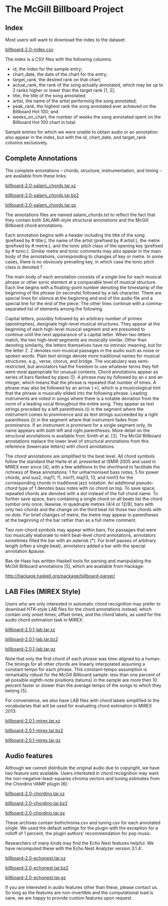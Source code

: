 # The McGill Billboard Project

## Index
Most users will want to download the index to the dataset:

[billboard-2.0-index.csv](https://github.com/boomerr1/The-McGill-Billboard-Project/blob/master/billboard-2.0-index.csv)

The index is a CSV files with the following columns:

* id, the index for the sample entry;
* chart_date, the date of the chart for the entry;
* target_rank, the desired rank on that chart;
* actual_rank, the rank of the song actually annotated, which may be up to 2 ranks higher or lower than the target rank [1, 2];
* title, the title of the song annotated;
* artist, the name of the artist performing the song annotated;
* peak_rank, the highest rank the song annotated ever achieved on the Billboard Hot 100; and
* weeks_on_chart, the number of weeks the song annotated spent on the Billboard Hot 100 chart in total.

Sample entries for which we were unable to obtain audio or an annotation also appear in the index, but with the id, chart_date, and target_rank columns exclusively.

## Complete Annotations
The complete annotations – chords, structure, instrumentation, and timing – are available from these links:

[billboard-2.0-salami_chords.tar.xz](https://github.com/boomerr1/The-McGill-Billboard-Project/blob/master/)

[billboard-2.0-salami_chords.tar.bz2](https://github.com/boomerr1/The-McGill-Billboard-Project/blob/master/)

[billboard-2.0-salami_chords.tar.gz](https://github.com/boomerr1/The-McGill-Billboard-Project/blob/master/)

The annotations files are named salami_chords.txt to reflect the fact that they contain both SALAMI-style structural annotations and the McGill Billboard chord annotations.

Each annotation begins with a header including the title of the song (prefixed by # title:), the name of the artist (prefixed by # artist:), the metre (prefixed by # metre:), and the tonic pitch class of the opening key (prefixed by # tonic:). Similar metre and tonic comments may also appear in the main body of the annotations, corresponding to changes of key or metre. In some cases, there is no obviously prevailing key, in which case the tonic pitch class is denoted ?.

The main body of each annotation consists of a single line for each musical phrase or other sonic element at a comparable level of musical structure. Each line begins with a floating-point number denoting the timestamp of the beginning of the phrase (in seconds) followed by a tab character. There are special lines for silence at the beginning and end of the audio file and a special line for the end of the piece. The other lines continue with a comma-separated list of elements among the following.

Capital letters, possibly followed by an arbitrary number of primes (apostrophes), designate high-level musical structures. They appear at the beginning of each high-level musical segment and are presumed to continue until the next appearance of a capital letter. When two letters match, the two high-level segments are musically similar. Other than denoting similarity, the letters themselves have no intrinsic meaning, but for the letter Z. Z denotes non-musical passages in the audio such as noise or spoken words.
Plain text strings denote more traditional names for musical structures, e.g., verse, chorus, and bridge. The vocabulary was semi-restricted, but annotators had the freedom to use whatever terms they felt were most appropriate for unusual contexts.
Chord annotations appear as series of bars flanked by pipes (|). A phrase may by followed by an x and an integer, which means that the phrase is repeated that number of times. A phrase may also be followed by an arrow (->), which is a musicological hint that the phrase is musically elided into the following phrase.
Leading instruments are noted in songs where there is a notable deviation from the norm of a leading vocal throughout the entire song. They appear as text strings preceded by a left parenthesis (() in the segment where the instrument comes to prominence and as text strings succeeded by a right parenthesis ()) in the segment where that instrument fades from prominence. If an instrument is prominent for a single segment only, its name appears with both left and right parentheses.
More detail on the structural annotations is available from Smith et al. [3]. The McGill Billboard annotations replace the lower level of structural annotations from this reference (lowercase letters) with chord annotations.

The chord annotations are simplified to the beat level. All chord symbols follow the standard that Harte et al. presented at ISMIR 2005 and used in MIREX ever since [4], with a few additions to the shorthand to facilitate the richness of these annotations: 1 for unharmonised bass notes, 5 for power chords, and sus2, maj11, 11, min11, maj13, 13, and min13 for the corresponding chords in traditional jazz notation. An additional pseudo-chord type of 1 denotes bass notes with no chord on top. To save space, repeated chords are denoted with a dot instead of the full chord name. To further save space, bars containing a single chord on all beats list the chord symbol only once; likewise, in quadruple metres (4/4 or 12/8), bars with only two chords and the change on the third beat list those two chords with no dots. For brief changes of metre, the metre may appear in parentheses at the beginning of the bar rather than as a full metre comment.

Two non-chord symbols may appear within bars. For passages that were too musically elaborate to merit beat-level chord annotations, annotators sometimes filled the bar with an asterisk (\*). For brief pauses of arbitrary length (often a single beat), annotators added a bar with the special annotation &pause.

Bas de Haas has written Haskell tools for parsing and manipulating the McGill Billboard annotations [5], which are available from Hackage:

http://hackage.haskell.org/package/billboard-parser/


## LAB Files (MIREX Style)
Users who are only interested in automatic chord recognition may prefer to download HTK-style LAB files for the chord annotations instead, which contain only onset times, offset times, and the chord labels, as used for the audio chord estimation task in MIREX:

[billboard-2.0.1-lab.tar.xz](https://github.com/boomerr1/The-McGill-Billboard-Project/blob/master/)

[billboard-2.0.1-lab.tar.bz2](https://github.com/boomerr1/The-McGill-Billboard-Project/blob/master/)

[billboard-2.0.1-lab.tar.gz](https://github.com/boomerr1/The-McGill-Billboard-Project/blob/master/)

Note that only the first chord of each phrase was time-aligned by a human. The timings for all other chords are linearly interpolated assuming a constant tempo for each phrase. This constant-tempo assumption is remarkably robust for the McGill Billboard sample: less than one percent of all possible eighth-note positions (tatums) in the sample are more then 10 percent faster or slower than the average tempo of the songs to which they belong [5].

For convenience, we also have LAB files with chord labels simplified to the vocabularies that will be used for evaluating chord estimation in MIREX 2013:

[billboard-2.0.1-mirex.tar.xz](https://github.com/boomerr1/The-McGill-Billboard-Project/blob/master/)

[billboard-2.0.1-mirex.tar.bz2](https://github.com/boomerr1/The-McGill-Billboard-Project/blob/master/)

[billboard-2.0.1-mirex.tar.gz](https://github.com/boomerr1/The-McGill-Billboard-Project/blob/master/)

## Audio features
Although we cannot distribute the original audio due to copyright, we have two feature sets available. Users interested in chord recognition may want the non-negative-least-squares chroma vectors and tuning estimates from the Chordino VAMP plugin [6]:

[billboard-2.0-chordino.tar.xz](https://github.com/boomerr1/The-McGill-Billboard-Project/blob/master/)

[billboard-2.0-chordino.tar.bz2](https://github.com/boomerr1/The-McGill-Billboard-Project/blob/master/)

[billboard-2.0-chordino.tar.gz](https://github.com/boomerr1/The-McGill-Billboard-Project/blob/master/)

These archives contain bothchroma.csv and tuning.csv for each annotated single. We used the default settings for the plugin with the exception for a rolloff of 1 percent, the plugin authors’ recommendation for pop music.

Researchers of many kinds may find the Echo Nest features helpful. We have recomputed these with the Echo Nest Analyzer version 3.1.4:

[billboard-2.0-echonest.tar.xz](https://github.com/boomerr1/The-McGill-Billboard-Project/blob/master/)

[billboard-2.0-echonest.tar.bz2](https://github.com/boomerr1/The-McGill-Billboard-Project/blob/master/)

[billboard-2.0-echonest.tar.gz](https://github.com/boomerr1/The-McGill-Billboard-Project/blob/master/)

If you are interested in audio features other than these, please contact us. So long as the features are non-invertible and the computational load is sane, we are happy to provide custom features upon request.
